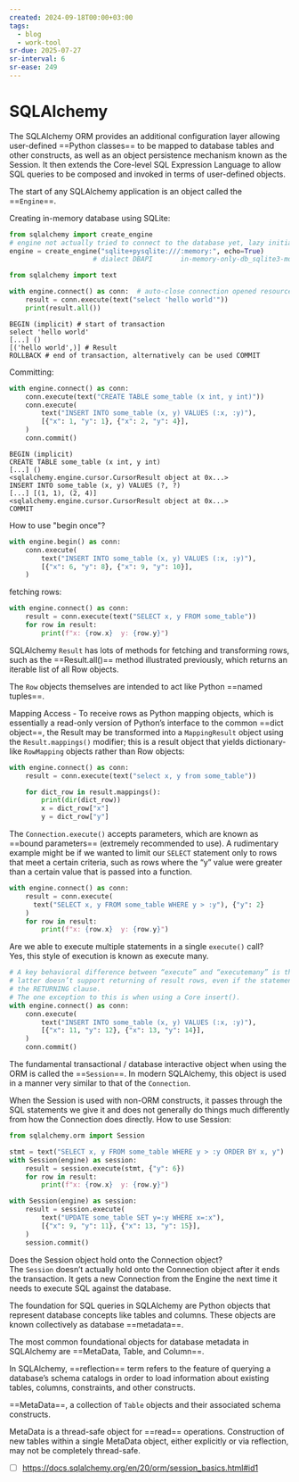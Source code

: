 ```yaml
---
created: 2024-09-18T00:00+03:00
tags:
  - blog
  - work-tool
sr-due: 2025-07-27
sr-interval: 6
sr-ease: 249
---
```


# SQLAlchemy

The SQLAlchemy ORM provides an additional configuration layer allowing user-defined ==Python classes== to be mapped to database tables and other constructs, as well as an object persistence mechanism known as the Session. It then extends the Core-level SQL Expression Language to allow SQL queries to be composed and invoked in terms of user-defined objects. <!--SR:!2025-08-03,2,230-->

The start of any SQLAlchemy application is an object called the ==`Engine`==.

Creating in-memory database using SQLite:

```python
from sqlalchemy import create_engine
# engine not actually tried to connect to the database yet, lazy initialization
engine = create_engine("sqlite+pysqlite:///:memory:", echo=True)
                     # dialect DBAPI       in-memory-only-db_sqlite3-module
```

```python
from sqlalchemy import text

with engine.connect() as conn:  # auto-close connection opened resource
    result = conn.execute(text("select 'hello world'"))
    print(result.all())
```

```
BEGIN (implicit) # start of transaction
select 'hello world'
[...] ()
[('hello world',)] # Result
ROLLBACK # end of transaction, alternatively can be used COMMIT
```

Committing:

```python
with engine.connect() as conn:
    conn.execute(text("CREATE TABLE some_table (x int, y int)"))
    conn.execute(
        text("INSERT INTO some_table (x, y) VALUES (:x, :y)"),
        [{"x": 1, "y": 1}, {"x": 2, "y": 4}],
    )
    conn.commit()
```

```
BEGIN (implicit)
CREATE TABLE some_table (x int, y int)
[...] ()
<sqlalchemy.engine.cursor.CursorResult object at 0x...>
INSERT INTO some_table (x, y) VALUES (?, ?)
[...] [(1, 1), (2, 4)]
<sqlalchemy.engine.cursor.CursorResult object at 0x...>
COMMIT
```

How to use "begin once"?
<br class="f">
```python
with engine.begin() as conn:
    conn.execute(
        text("INSERT INTO some_table (x, y) VALUES (:x, :y)"),
        [{"x": 6, "y": 8}, {"x": 9, "y": 10}],
    )
```

fetching rows:

```python
with engine.connect() as conn:
    result = conn.execute(text("SELECT x, y FROM some_table"))
    for row in result:
        print(f"x: {row.x}  y: {row.y}")
```

SQLAlchemy `Result` has lots of methods for fetching and transforming rows, such as the ==Result.all()== method illustrated previously, which returns an iterable list of all Row objects.

The `Row` objects themselves are intended to act like Python ==named tuples==.

Mapping Access - To receive rows as Python mapping objects, which is essentially a read-only version of Python’s interface to the common ==dict object==, the Result may be transformed into a `MappingResult` object using the `Result.mappings()` modifier; this is a result object that yields dictionary-like `RowMapping` objects rather than Row objects:
```python
with engine.connect() as conn:
    result = conn.execute(text("select x, y from some_table"))

    for dict_row in result.mappings():
        print(dir(dict_row))
        x = dict_row["x"]
        y = dict_row["y"]
```

The `Connection.execute()` accepts parameters, which are known as ==bound parameters== (extremely recommended to use). A rudimentary example might be if we wanted to limit our `SELECT` statement only to rows that meet a certain criteria, such as rows where the “y” value were greater than a certain value that is passed into a function.
```python
with engine.connect() as conn:
    result = conn.execute(
      text("SELECT x, y FROM some_table WHERE y > :y"), {"y": 2}
    )
    for row in result:
        print(f"x: {row.x}  y: {row.y}")
```

Are we able to execute multiple statements in a single `execute()` call?
<br class="f">
Yes, this style of execution is known as execute many.
```python
# A key behavioral difference between “execute” and “executemany” is that the
# latter doesn’t support returning of result rows, even if the statement includes
# the RETURNING clause.
# The one exception to this is when using a Core insert().
with engine.connect() as conn:
    conn.execute(
        text("INSERT INTO some_table (x, y) VALUES (:x, :y)"),
        [{"x": 11, "y": 12}, {"x": 13, "y": 14}],
    )
    conn.commit()
```

The fundamental transactional / database interactive object when using the ORM is called the ==`Session`==. In modern SQLAlchemy, this object is used in a manner very similar to that of the `Connection`.

When the Session is used with non-ORM constructs, it passes through the SQL statements we give it and does not generally do things much differently from how the Connection does directly.
How to use Session:
<br class="f">
```python
from sqlalchemy.orm import Session

stmt = text("SELECT x, y FROM some_table WHERE y > :y ORDER BY x, y")
with Session(engine) as session:
    result = session.execute(stmt, {"y": 6})
    for row in result:
        print(f"x: {row.x}  y: {row.y}")

with Session(engine) as session:
    result = session.execute(
        text("UPDATE some_table SET y=:y WHERE x=:x"),
        [{"x": 9, "y": 11}, {"x": 13, "y": 15}],
    )
    session.commit()
```

Does the Session object hold onto the Connection object?
<br class="f">
The `Session` doesn’t actually hold onto the Connection object after it ends the transaction. It gets a new Connection from the Engine the next time it needs to execute SQL against the database.

The foundation for SQL queries in SQLAlchemy are Python objects that represent database concepts like tables and columns. These objects are known collectively as database ==metadata==.

The most common foundational objects for database metadata in SQLAlchemy are ==MetaData, Table, and Column==.

In SQLAlchemy, ==reflection== term refers to the feature of querying a database’s schema catalogs in order to load information about existing tables, columns, constraints, and other constructs.

==MetaData==, a collection of `Table` objects and their associated schema constructs.

MetaData is a thread-safe object for ==read== operations. Construction of new tables within a single MetaData object, either explicitly or via reflection, may not be completely thread-safe.

- [ ] https://docs.sqlalchemy.org/en/20/orm/session_basics.html#id1
